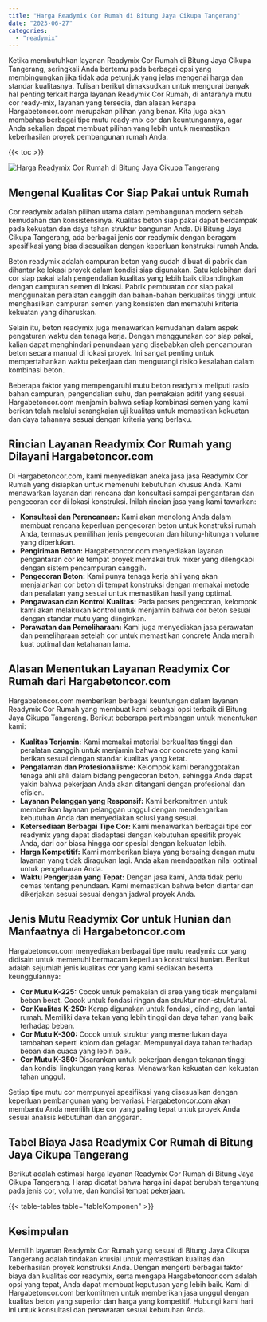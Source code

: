```yaml
---
title: "Harga Readymix Cor Rumah di Bitung Jaya Cikupa Tangerang"
date: "2023-06-27"
categories: 
  - "readymix"
---
```



Ketika membutuhkan layanan Readymix Cor Rumah di Bitung Jaya Cikupa Tangerang, seringkali Anda bertemu pada berbagai opsi yang membingungkan jika tidak ada petunjuk yang jelas mengenai harga dan standar kualitasnya. Tulisan berikut dimaksudkan untuk mengurai banyak hal penting terkait harga layanan Readymix Cor Rumah, di antaranya mutu cor ready-mix, layanan yang tersedia, dan alasan kenapa Hargabetoncor.com merupakan pilihan yang benar. Kita juga akan membahas berbagai tipe mutu ready-mix cor dan keuntungannya, agar Anda sekalian dapat membuat pilihan yang lebih untuk memastikan keberhasilan proyek pembangunan rumah Anda.

{{< toc >}}

![Harga Readymix Cor Rumah di Bitung Jaya Cikupa Tangerang](https://hargareadymixid.github.io/hbc/readymix-hbc%20(3).png)

## Mengenal Kualitas Cor Siap Pakai untuk Rumah

Cor readymix adalah pilihan utama dalam pembangunan modern sebab kemudahan dan konsistensinya. Kualitas beton siap pakai dapat berdampak pada kekuatan dan daya tahan struktur bangunan Anda. Di Bitung Jaya Cikupa Tangerang, ada berbagai jenis cor readymix dengan beragam spesifikasi yang bisa disesuaikan dengan keperluan konstruksi rumah Anda.

Beton readymix adalah campuran beton yang sudah dibuat di pabrik dan dihantar ke lokasi proyek dalam kondisi siap digunakan. Satu kelebihan dari cor siap pakai ialah pengendalian kualitas yang lebih baik dibandingkan dengan campuran semen di lokasi. Pabrik pembuatan cor siap pakai menggunakan peralatan canggih dan bahan-bahan berkualitas tinggi untuk menghasilkan campuran semen yang konsisten dan mematuhi kriteria kekuatan yang diharuskan.

Selain itu, beton readymix juga menawarkan kemudahan dalam aspek pengaturan waktu dan tenaga kerja. Dengan menggunakan cor siap pakai, kalian dapat menghindari penundaan yang disebabkan oleh pencampuran beton secara manual di lokasi proyek. Ini sangat penting untuk mempertahankan waktu pekerjaan dan mengurangi risiko kesalahan dalam kombinasi beton.

Beberapa faktor yang mempengaruhi mutu beton readymix meliputi rasio bahan campuran, pengendalian suhu, dan pemakaian aditif yang sesuai. Hargabetoncor.com menjamin bahwa setiap kombinasi semen yang kami berikan telah melalui serangkaian uji kualitas untuk memastikan kekuatan dan daya tahannya sesuai dengan kriteria yang berlaku.

## Rincian Layanan Readymix Cor Rumah yang Dilayani Hargabetoncor.com

Di Hargabetoncor.com, kami menyediakan aneka jasa jasa Readymix Cor Rumah yang disiapkan untuk memenuhi kebutuhan khusus Anda. Kami menawarkan layanan dari rencana dan konsultasi sampai pengantaran dan pengecoran cor di lokasi konstruksi. Inilah rincian jasa yang kami tawarkan:

- **Konsultasi dan Perencanaan:** Kami akan menolong Anda dalam membuat rencana keperluan pengecoran beton untuk konstruksi rumah Anda, termasuk pemilihan jenis pengecoran dan hitung-hitungan volume yang diperlukan.
- **Pengiriman Beton:** Hargabetoncor.com menyediakan layanan pengantaran cor ke tempat proyek memakai truk mixer yang dilengkapi dengan sistem pencampuran canggih.
- **Pengecoran Beton:** Kami punya tenaga kerja ahli yang akan menjalankan cor beton di tempat konstruksi dengan memakai metode dan peralatan yang sesuai untuk memastikan hasil yang optimal.
- **Pengawasan dan Kontrol Kualitas:** Pada proses pengecoran, kelompok kami akan melakukan kontrol untuk menjamin bahwa cor beton sesuai dengan standar mutu yang diinginkan.
- **Perawatan dan Pemeliharaan:** Kami juga menyediakan jasa perawatan dan pemeliharaan setelah cor untuk memastikan concrete Anda meraih kuat optimal dan ketahanan lama.

## Alasan Menentukan Layanan Readymix Cor Rumah dari Hargabetoncor.com

Hargabetoncor.com memberikan berbagai keuntungan dalam layanan Readymix Cor Rumah yang membuat kami sebagai opsi terbaik di Bitung Jaya Cikupa Tangerang. Berikut beberapa pertimbangan untuk menentukan kami:

- **Kualitas Terjamin:** Kami memakai material berkualitas tinggi dan peralatan canggih untuk menjamin bahwa cor concrete yang kami berikan sesuai dengan standar kualitas yang ketat.
- **Pengalaman dan Profesionalisme:** Kelompok kami beranggotakan tenaga ahli ahli dalam bidang pengecoran beton, sehingga Anda dapat yakin bahwa pekerjaan Anda akan ditangani dengan profesional dan efisien.
- **Layanan Pelanggan yang Responsif:** Kami berkomitmen untuk memberikan layanan pelanggan unggul dengan mendengarkan kebutuhan Anda dan menyediakan solusi yang sesuai.
- **Ketersediaan Berbagai Tipe Cor:** Kami menawarkan berbagai tipe cor readymix yang dapat diadaptasi dengan kebutuhan spesifik proyek Anda, dari cor biasa hingga cor spesial dengan kekuatan lebih.
- **Harga Kompetitif:** Kami memberikan biaya yang bersaing dengan mutu layanan yang tidak diragukan lagi. Anda akan mendapatkan nilai optimal untuk pengeluaran Anda.
- **Waktu Pengerjaan yang Tepat:** Dengan jasa kami, Anda tidak perlu cemas tentang penundaan. Kami memastikan bahwa beton diantar dan dikerjakan sesuai sesuai dengan jadwal proyek Anda.

## Jenis Mutu Readymix Cor untuk Hunian dan Manfaatnya di Hargabetoncor.com

Hargabetoncor.com menyediakan berbagai tipe mutu readymix cor yang didisain untuk memenuhi bermacam keperluan konstruksi hunian. Berikut adalah sejumlah jenis kualitas cor yang kami sediakan beserta keunggulannya:

- **Cor Mutu K-225:** Cocok untuk pemakaian di area yang tidak mengalami beban berat. Cocok untuk fondasi ringan dan struktur non-struktural.
- **Cor Kualitas K-250:** Kerap digunakan untuk fondasi, dinding, dan lantai rumah. Memiliki daya tekan yang lebih tinggi dan daya tahan yang baik terhadap beban.
- **Cor Mutu K-300:** Cocok untuk struktur yang memerlukan daya tambahan seperti kolom dan gelagar. Mempunyai daya tahan terhadap beban dan cuaca yang lebih baik.
- **Cor Mutu K-350:** Disarankan untuk pekerjaan dengan tekanan tinggi dan kondisi lingkungan yang keras. Menawarkan kekuatan dan kekuatan tahan unggul.

Setiap tipe mutu cor mempunyai spesifikasi yang disesuaikan dengan keperluan pembangunan yang bervariasi. Hargabetoncor.com akan membantu Anda memilih tipe cor yang paling tepat untuk proyek Anda sesuai analisis kebutuhan dan anggaran.

## Tabel Biaya Jasa Readymix Cor Rumah di Bitung Jaya Cikupa Tangerang

Berikut adalah estimasi harga layanan Readymix Cor Rumah di Bitung Jaya Cikupa Tangerang. Harap dicatat bahwa harga ini dapat berubah tergantung pada jenis cor, volume, dan kondisi tempat pekerjaan.

{{< table-tables table="tableKomponen" >}}

## Kesimpulan

Memilih layanan Readymix Cor Rumah yang sesuai di Bitung Jaya Cikupa Tangerang adalah tindakan krusial untuk memastikan kualitas dan keberhasilan proyek konstruksi Anda. Dengan mengerti berbagai faktor biaya dan kualitas cor readymix, serta mengapa Hargabetoncor.com adalah opsi yang tepat, Anda dapat membuat keputusan yang lebih baik. Kami di Hargabetoncor.com berkomitmen untuk memberikan jasa unggul dengan kualitas beton yang superior dan harga yang kompetitif. Hubungi kami hari ini untuk konsultasi dan penawaran sesuai kebutuhan Anda.
